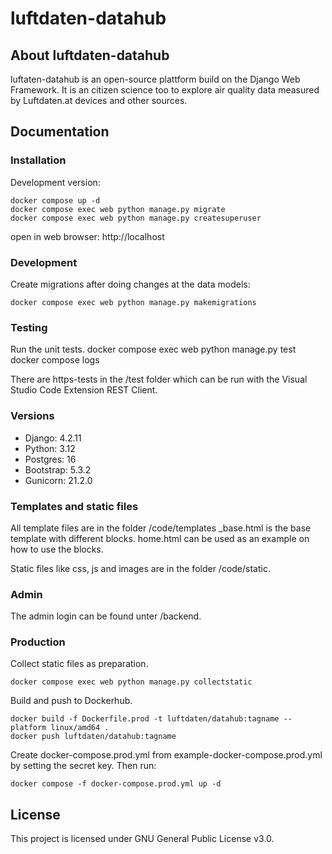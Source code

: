 # luftdaten-datahub

## About luftdaten-datahub
luftaten-datahub is an open-source plattform build on the Django Web Framework. It is an citizen science too to explore air quality data measured by Luftdaten.at devices and other sources.

## Documentation

### Installation
Development version:

    docker compose up -d
    docker compose exec web python manage.py migrate
    docker compose exec web python manage.py createsuperuser

open in web browser: http://localhost

### Development
Create migrations after doing changes at the data models:

    docker compose exec web python manage.py makemigrations

### Testing
Run the unit tests.
    docker compose exec web python manage.py test
    docker compose logs

There are https-tests in the /test folder which can be run with the Visual Studio Code Extension REST Client.

### Versions
* Django: 4.2.11
* Python: 3.12
* Postgres: 16
* Bootstrap: 5.3.2
* Gunicorn: 21.2.0


### Templates and static files

All template files are in the folder /code/templates
_base.html is the base template with different blocks.
home.html can be used as an example on how to use the blocks.

Static files like css, js and images are in the folder /code/static.

### Admin
The admin login can be found unter /backend.

### Production
Collect static files as preparation.

    docker compose exec web python manage.py collectstatic

Build and push to Dockerhub.

    docker build -f Dockerfile.prod -t luftdaten/datahub:tagname --platform linux/amd64 .
    docker push luftdaten/datahub:tagname

Create docker-compose.prod.yml from example-docker-compose.prod.yml by setting the secret key. Then run:

    docker compose -f docker-compose.prod.yml up -d 

## License
This project is licensed under GNU General Public License v3.0.